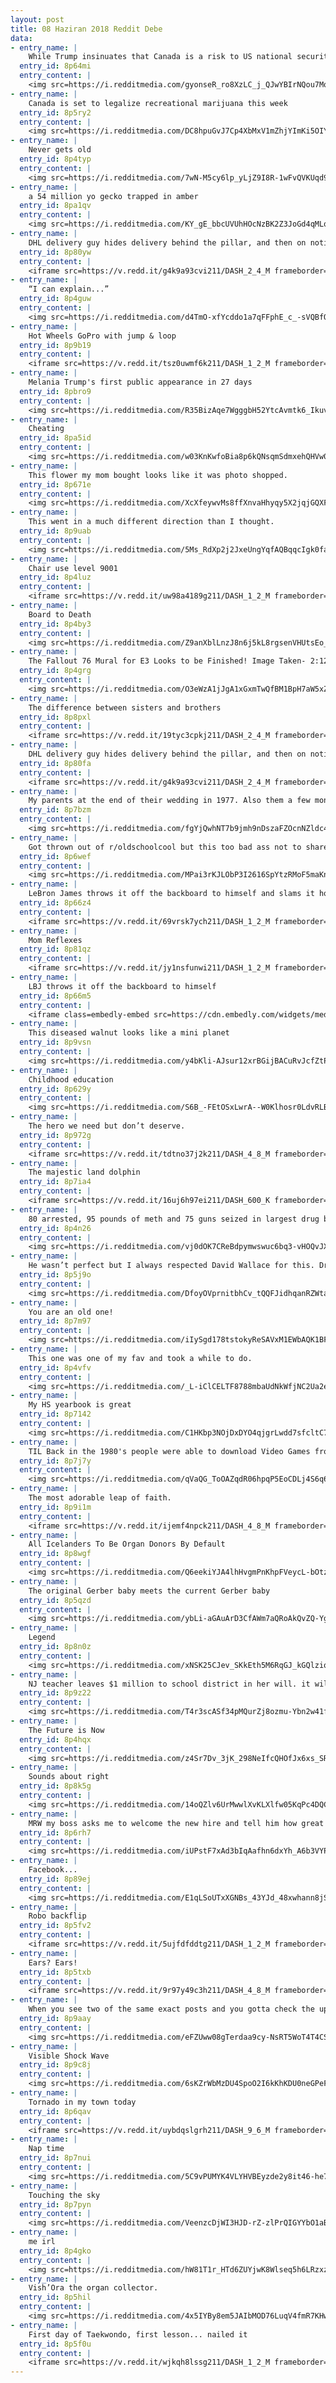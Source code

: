 ```yaml
---
layout: post
title: 08 Haziran 2018 Reddit Debe
data:
- entry_name: |
    While Trump insinuates that Canada is a risk to US national security I raise this photo of Canadian Soldiers storming the beaches of Normandy along side us 74 years ago today 🍁
  entry_id: 8p64mi
  entry_content: |
    <img src=https://i.redditmedia.com/gyonseR_ro8XzLC_j_QJwYBIrNQou7Mq2_mQ4i5QDhg.jpg?s=3bcb44481ab725f65a2d7f1b6ed7b1ff frameborder=0>
- entry_name: |
    Canada is set to legalize recreational marijuana this week
  entry_id: 8p5ry2
  entry_content: |
    <img src=https://i.redditmedia.com/DC8hpuGvJ7Cp4XbMxV1mZhjYImKi5OIYQ9AG-k3GvsY.jpg?s=7347a4c84990318d14ec404bc7a3dc52 frameborder=0>
- entry_name: |
    Never gets old
  entry_id: 8p4typ
  entry_content: |
    <img src=https://i.redditmedia.com/7wN-M5cy6lp_yLjZ9I8R-1wFvQVKUqd9P5_igQ2qlXg.png?s=6374b0158592d0d4cf2069bf110d218d frameborder=0>
- entry_name: |
    a 54 million yo gecko trapped in amber
  entry_id: 8pa1qv
  entry_content: |
    <img src=https://i.redditmedia.com/KY_gE_bbcUVUhHOcNzBK2Z3JoGd4qMLqL8maJLFM45o.jpg?s=bdff4ecf28c4f0e05657270009c65f40 frameborder=0>
- entry_name: |
    DHL delivery guy hides delivery behind the pillar, and then on noticing the other package he decides to hide that too.
  entry_id: 8p80yw
  entry_content: |
    <iframe src=https://v.redd.it/g4k9a93cvi211/DASH_2_4_M frameborder=0></iframe>
- entry_name: |
    “I can explain...”
  entry_id: 8p4guw
  entry_content: |
    <img src=https://i.redditmedia.com/d4TmO-xfYcddo1a7qFFphE_c_-sVQBfO36SHMr90elw.jpg?s=f1138037a245b15d222a7817a204f257 frameborder=0>
- entry_name: |
    Hot Wheels GoPro with jump & loop
  entry_id: 8p9b19
  entry_content: |
    <iframe src=https://v.redd.it/tsz0uwmf6k211/DASH_1_2_M frameborder=0></iframe>
- entry_name: |
    Melania Trump's first public appearance in 27 days
  entry_id: 8pbro9
  entry_content: |
    <img src=https://i.redditmedia.com/R35BizAqe7WgggbH52YtcAvmtk6_IkuvaMAxxtS4_f0.gif?fm=jpg&s=ae91ebab65a28f0d4509f561c4a8a57b frameborder=0>
- entry_name: |
    Cheating
  entry_id: 8pa5id
  entry_content: |
    <img src=https://i.redditmedia.com/w03KnKwfoBia8p6kQNsqmSdmxehQHVw0WKIBJpb4m8k.jpg?s=2a68ce859e192c3e63eb1a51c66aa264 frameborder=0>
- entry_name: |
    This flower my mom bought looks like it was photo shopped.
  entry_id: 8p671e
  entry_content: |
    <img src=https://i.redditmedia.com/XcXfeywvMs8ffXnvaHhyqy5X2jqjGQXF0WQ_RhrsHdM.jpg?s=87ff4a9522b5cfeb3cc6d35ea219a12d frameborder=0>
- entry_name: |
    This went in a much different direction than I thought.
  entry_id: 8p9uab
  entry_content: |
    <img src=https://i.redditmedia.com/5Ms_RdXp2j2JxeUngYqfAQBqqcIgk0fagWpJUAvGnhk.gif?fm=jpg&s=1a46664e3d1d038cb9983d6676d22bc0 frameborder=0>
- entry_name: |
    Chair use level 9001
  entry_id: 8p4luz
  entry_content: |
    <iframe src=https://v.redd.it/uw98a4189g211/DASH_1_2_M frameborder=0></iframe>
- entry_name: |
    Board to Death
  entry_id: 8p4by3
  entry_content: |
    <img src=https://i.redditmedia.com/Z9anXblLnzJ8n6j5kL8rgsenVHUtsEo_3dWnkhpx1hU.jpg?s=ebf839d287acabdcdf757b718614ff0a frameborder=0>
- entry_name: |
    The Fallout 76 Mural for E3 Looks to be Finished! Image Taken- 2:12PM(PST)
  entry_id: 8p4grg
  entry_content: |
    <img src=https://i.redditmedia.com/O3eWzA1jJgA1xGxmTwQfBM1BpH7aW5xZtvqGz7ljoH0.jpg?s=473a44cd3a62f3573a85b86e6fe06e1f frameborder=0>
- entry_name: |
    The difference between sisters and brothers
  entry_id: 8p8pxl
  entry_content: |
    <iframe src=https://v.redd.it/19tyc3cpkj211/DASH_2_4_M frameborder=0></iframe>
- entry_name: |
    DHL delivery guy hides delivery behind the pillar, and then on noticing the other package he decides to hide that too.
  entry_id: 8p80fa
  entry_content: |
    <iframe src=https://v.redd.it/g4k9a93cvi211/DASH_2_4_M frameborder=0></iframe>
- entry_name: |
    My parents at the end of their wedding in 1977. Also them a few months ago during their 40th year of being married.
  entry_id: 8p7bzm
  entry_content: |
    <img src=https://i.redditmedia.com/fgYjQwhNT7b9jmh9nDszaFZOcnNZldc4UNvvOQzqqs0.jpg?s=6d6d4d50178479fe28ed010b327a5c09 frameborder=0>
- entry_name: |
    Got thrown out of r/oldschoolcool but this too bad ass not to share again.
  entry_id: 8p6wef
  entry_content: |
    <img src=https://i.redditmedia.com/MPai3rKJLObP3I2616SpYtzRMoF5maKnMMvx6PoIIFY.jpg?s=6936a676f4d4869034258142a7f46c63 frameborder=0>
- entry_name: |
    LeBron James throws it off the backboard to himself and slams it home.
  entry_id: 8p66z4
  entry_content: |
    <iframe src=https://v.redd.it/69vrsk7ych211/DASH_1_2_M frameborder=0></iframe>
- entry_name: |
    Mom Reflexes
  entry_id: 8p81qz
  entry_content: |
    <iframe src=https://v.redd.it/jy1nsfunwi211/DASH_1_2_M frameborder=0></iframe>
- entry_name: |
    LBJ throws it off the backboard to himself
  entry_id: 8p66m5
  entry_content: |
    <iframe class=embedly-embed src=https://cdn.embedly.com/widgets/media.html?src=https%3A%2F%2Fstreamable.com%2Fo%2Fpr1c7&url=https%3A%2F%2Fstreamable.com%2Fpr1c7&image=https%3A%2F%2Fcdn-b-east.streamable.com%2Fimage%2Fpr1c7.jpg%3Ftoken%3DgMQC8GBLjitkllnpl7MeOw%26expires%3D1528341350&key=522baf40bd3911e08d854040d3dc5c07&type=text%2Fhtml&schema=streamable width=600 height=338 scrolling=no frameborder=0 allowfullscreen></iframe>
- entry_name: |
    This diseased walnut looks like a mini planet
  entry_id: 8p9vsn
  entry_content: |
    <img src=https://i.redditmedia.com/y4bKli-AJsur12xrBGijBACuRvJcfZtPa6P84_fzE00.jpg?s=995d8a508c819dd938ee49fd77163d69 frameborder=0>
- entry_name: |
    Childhood education
  entry_id: 8p629y
  entry_content: |
    <img src=https://i.redditmedia.com/S6B_-FEtOSxLwrA--W0Klhosr0LdvRLBpvPnl9YWSWs.jpg?s=8f37c70397763a23143334939b31ad31 frameborder=0>
- entry_name: |
    The hero we need but don’t deserve.
  entry_id: 8p972g
  entry_content: |
    <iframe src=https://v.redd.it/tdtno37j2k211/DASH_4_8_M frameborder=0></iframe>
- entry_name: |
    The majestic land dolphin
  entry_id: 8p7ia4
  entry_content: |
    <iframe src=https://v.redd.it/16uj6h97ei211/DASH_600_K frameborder=0></iframe>
- entry_name: |
    80 arrested, 95 pounds of meth and 75 guns seized in largest drug bust in recent history- Seattle WA
  entry_id: 8p4n26
  entry_content: |
    <img src=https://i.redditmedia.com/vj0dOK7CReBdpymwswuc6bq3-vHOQvJXZoOD-AVnPn8.jpg?s=ad619ecf181d2a9435dcc86d1427c0a3 frameborder=0>
- entry_name: |
    He wasn’t perfect but I always respected David Wallace for this. Drove all the way to Scranton, auctioned off time at his vacation house, and he even bid on Phyllis’ hug. He didn’t have to do that, I think he just genuinely cares about his employees.
  entry_id: 8p5j9o
  entry_content: |
    <img src=https://i.redditmedia.com/DfoyOVprnitbhCv_tQQFJidhqanRZWtal1CIKfGXfgk.jpg?s=399a1d03ac2679012b7632ede8f71609 frameborder=0>
- entry_name: |
    You are an old one!
  entry_id: 8p7m97
  entry_content: |
    <img src=https://i.redditmedia.com/iIySgd178tstokyReSAVxM1EWbAQK1BFgF3jQDXQh5A.jpg?s=7719072de7f09a79634374f9eb89867f frameborder=0>
- entry_name: |
    This one was one of my fav and took a while to do.
  entry_id: 8p4vfv
  entry_content: |
    <img src=https://i.redditmedia.com/_L-iClCELTF8788mbaUdNkWfjNC2Ua2eOBW5cyd3nJw.jpg?s=1cb96665e489fec8fa28e8935f4c0f1f frameborder=0>
- entry_name: |
    My HS yearbook is great
  entry_id: 8p7142
  entry_content: |
    <img src=https://i.redditmedia.com/C1HKbp3NOjDxDYO4qjgrLwdd7sfcltC74fJpG3EjH5s.jpg?s=63a5d4086d7bf050986b3f3fc90cc463 frameborder=0>
- entry_name: |
    TIL Back in the 1980's people were able to download Video Games from a radio broadcast by recording the sounds onto a cassette tape that they could then play on their computers.
  entry_id: 8p7j7y
  entry_content: |
    <img src=https://i.redditmedia.com/qVaQG_ToOAZqdR06hpqP5EoCDLj4S6q6kx3qTPVVs3k.jpg?s=6804ca6042fddaeb419e5b130834080d frameborder=0>
- entry_name: |
    The most adorable leap of faith.
  entry_id: 8p9i1m
  entry_content: |
    <iframe src=https://v.redd.it/ijemf4npck211/DASH_4_8_M frameborder=0></iframe>
- entry_name: |
    All Icelanders To Be Organ Donors By Default
  entry_id: 8p8wgf
  entry_content: |
    <img src=https://i.redditmedia.com/Q6eekiYJA4lhHvgmPnKhpFVeycL-bOtz6Gf42bYvyM4.jpg?s=04407437bfd8d21d59e767d84e567faf frameborder=0>
- entry_name: |
    The original Gerber baby meets the current Gerber baby
  entry_id: 8p5qzd
  entry_content: |
    <img src=https://i.redditmedia.com/ybLi-aGAuArD3CfAWm7aQRoAkQvZQ-YgSOQi_NW25ek.jpg?s=b1ce6a5c224b792631c139cf66a4493d frameborder=0>
- entry_name: |
    Legend
  entry_id: 8p8n0z
  entry_content: |
    <img src=https://i.redditmedia.com/xNSK25CJev_SKkEth5M6RqGJ_kGQlziqjxkYYQQ-eXs.jpg?s=24f2f1708e3e7fc87254d52e7092f230 frameborder=0>
- entry_name: |
    NJ teacher leaves $1 million to school district in her will. it will be used on scholarships for special-Education students
  entry_id: 8p9z22
  entry_content: |
    <img src=https://i.redditmedia.com/T4r3scASf34pMQurZj8ozmu-Ybn2w41fqSCA3sMLnPA.jpg?s=16173b072cf14c783c214b40f9a1fcae frameborder=0>
- entry_name: |
    The Future is Now
  entry_id: 8p4hqx
  entry_content: |
    <img src=https://i.redditmedia.com/z4Sr7Dv_3jK_298NeIfcQHOfJx6xs_SRfP_S1lXkQhg.jpg?s=ad358916c9b6bf5172cbbf90eea600e7 frameborder=0>
- entry_name: |
    Sounds about right
  entry_id: 8p8k5g
  entry_content: |
    <img src=https://i.redditmedia.com/14oQZlv6UrMwwlXvKLXlfw05KqPc4DQCgQ0iqKXaWCQ.jpg?s=eb5bdc2ad095ecc76aba806e46628ada frameborder=0>
- entry_name: |
    MRW my boss asks me to welcome the new hire and tell him how great it is here
  entry_id: 8p6rh7
  entry_content: |
    <img src=https://i.redditmedia.com/iUPstF7xAd3bIqAafhn6dxYh_A6b3VYPoRJV9lXPsZ4.gif?fm=jpg&s=7b318f32eb8edd5cbd0e622284ff0289 frameborder=0>
- entry_name: |
    Facebook...
  entry_id: 8p89ej
  entry_content: |
    <img src=https://i.redditmedia.com/E1qLSoUTxXGNBs_43YJd_48xwhann8jSkfRYeTu9Sms.png?s=1e162c5fba2e6b57c6a13929ec51273d frameborder=0>
- entry_name: |
    Robo backflip
  entry_id: 8p5fv2
  entry_content: |
    <iframe src=https://v.redd.it/5ujfdfddtg211/DASH_1_2_M frameborder=0></iframe>
- entry_name: |
    Ears? Ears!
  entry_id: 8p5txb
  entry_content: |
    <iframe src=https://v.redd.it/9r97y49c3h211/DASH_4_8_M frameborder=0></iframe>
- entry_name: |
    When you see two of the same exact posts and you gotta check the upload times to figure out which one to downvote.
  entry_id: 8p9aay
  entry_content: |
    <img src=https://i.redditmedia.com/eFZUww08gTerdaa9cy-NsRT5WoT4T4CSbdNhCyZb-28.jpg?s=73e4f745969586cc91b8217c99cb95fc frameborder=0>
- entry_name: |
    Visible Shock Wave
  entry_id: 8p9c8j
  entry_content: |
    <img src=https://i.redditmedia.com/6sKZrWbMzDU4SpoO2I6kKhKDU0neGPeFeTyJckuT-R4.jpg?s=b02877c839db1f704f258201f78c2900 frameborder=0>
- entry_name: |
    Tornado in my town today
  entry_id: 8p6qav
  entry_content: |
    <iframe src=https://v.redd.it/uybdqslgrh211/DASH_9_6_M frameborder=0></iframe>
- entry_name: |
    Nap time
  entry_id: 8p7nui
  entry_content: |
    <img src=https://i.redditmedia.com/5C9vPUMYK4VLYHVBEyzde2y8it46-he7Ia9INL1hAAY.gif?fm=jpg&s=90256b2fd0bb67fef6784a280dec4193 frameborder=0>
- entry_name: |
    Touching the sky
  entry_id: 8p7pyn
  entry_content: |
    <img src=https://i.redditmedia.com/VeenzcDjWI3HJD-rZ-zlPrQIGYYbO1aBlpq6fref5yA.jpg?s=30f9815e8e3189c69b0fa5bac69daf85 frameborder=0>
- entry_name: |
    me irl
  entry_id: 8p4gko
  entry_content: |
    <img src=https://i.redditmedia.com/hW81T1r_HTd6ZUYjwK8Wlseq5h6LRzxzcHvcLvpDssc.png?s=b8f92de55826f90806feee4d9d41b766 frameborder=0>
- entry_name: |
    Vish’Ora the organ collector.
  entry_id: 8p5hil
  entry_content: |
    <img src=https://i.redditmedia.com/4x5IYBy8em5JAIbMOD76LuqV4fmR7KHw8ITqU555o44.jpg?s=a730f015b141f6de5665131ac40e3d2a frameborder=0>
- entry_name: |
    First day of Taekwondo, first lesson... nailed it
  entry_id: 8p5f0u
  entry_content: |
    <iframe src=https://v.redd.it/wjkqh8lssg211/DASH_1_2_M frameborder=0></iframe>
---
```

